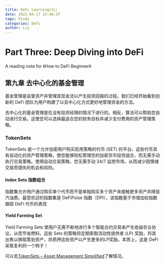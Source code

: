 ```yaml
---
title: DeFi Learning(九)
date: 2022-04-17 15:46:37
tags: Study
categories: DeFi
author: Lcy 
---
```


# Part Three: Deep Diving into DeFi

A reading note for 《How to DeFi Beginner》

## 第九章 去中心化的基金管理

基金管理是监督资产并管理其现金流以产生投资回报的过程。我们已经开始看到创新的  DeFi  团队为用户构建了以去中心化方式更好地管理资金的方法。

去中心化的基金管理是在没有投资经理的情况下进行的。相反，算法可以帮助您自动进行交易。这使您可以选择最适合您的财务目标并减少支付费用的资产管理策略。

### TokenSets

TokenSets 是一个允许加密用户购买启用策略的代币 (SET)  的平台。这些代币具有自动化的资产管理策略，使您能够轻松管理您的加密货币投资组合，而无需手动执行交易策略。使用自动交易策略，您无需手动 24/7  监控市场，从而减少因情绪交易而错失的机会和风险。

#### Index Sets 指数组合

指数集允许用户通过购买单个代币而不是单独购买多个资产来接触更多资产并降低汽油费。最受欢迎的指数集是  DeFiPulse 指数（DPI），该指数基于市值加权指数跟踪 DeFi 代币的表现

#### Yield Farming Set 

Yield  Farming Sets 使用户无需不断地进行多个智能合约交易来产生收益农业协议，从而节省燃料。这些 Sets 的策略将定期索取流动性提供者 (LP)  奖励，将其出售以换取策划资产，并质押这些资产以产生更多的LP奖励。本质上，这是 DeFi 采取复利的一个例子！

可以去[TokenSets – Asset Management Simplified](https://www.tokensets.com/)了解情况。
